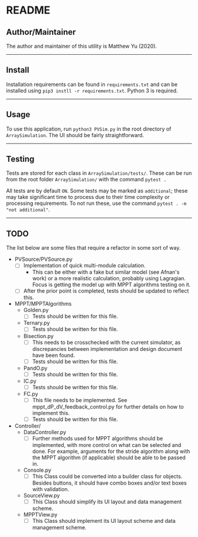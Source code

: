 # README

## Author/Maintainer

The author and maintainer of this utility is Matthew Yu (2020).

---

## Install

Installation requirements can be found in `requirements.txt` and can be
installed using `pip3 instll -r requirements.txt`. Python 3 is required.

---

## Usage

To use this application, run `python3 PVSim.py` in the root directory of
`ArraySimulation`. The UI should be fairly straightforward.

---

## Testing

Tests are stored for each class in `ArraySimulation/tests/`. These can be run
from the root folder `ArraySimulation/` with the command `pytest .`

All tests are by default `ON`. Some tests may be marked as `additional`; these
may take significant time to process due to their time complexity or processing
requirements. To not run these, use the command `pytest . -m "not additional"`.

---

## TODO

The list below are some files that require a refactor in some sort of way.

- PVSource/PVSource.py
  - [ ] Implementation of quick multi-module calculation.
    - This can be either with a fake but similar model (see Afnan's work) or a
      more realistic calculation, probably using Lagragian. Focus is getting the
      model up with MPPT algorithms testing on it.
  - [ ] After the prior point is completed, tests should be updated to reflect this.
- MPPT/MPPTAlgorithms
  - Golden.py
    - [ ] Tests should be written for this file.
  - Ternary.py
    - [ ] Tests should be written for this file.
  - Bisection.py
    - [ ] This needs to be crosschecked with the current simulator, as discrepancies
      between implementation and design document have been found.
    - [ ] Tests should be written for this file.
  - PandO.py
    - [ ] Tests should be written for this file.
  - IC.py
    - [ ] Tests should be written for this file.
  - FC.py
    - [ ] This file needs to be implemented. See mppt_dP_dV_feedback_control.py
      for further details on how to implement this.
    - [ ] Tests should be written for this file.
- Controller/
  - DataController.py
    - [ ] Further methods used for MPPT algorithms should be implemented, with
      more control on what can be selected and done. For example, arguments for
      the stride algorithm along with the MPPT algorithm (if applicable) should be
      able to be passed in.
  - Console.py
    - [ ] This Class could be converted into a builder class for objects. Besides
      buttons, it should have combo boxes and/or text boxes with validation.
  - SourceView.py
    - [ ] This Class should simplify its UI layout and data management scheme.
  - MPPTView.py
    - [ ] This Class should implement its UI layout scheme and data management
      scheme.